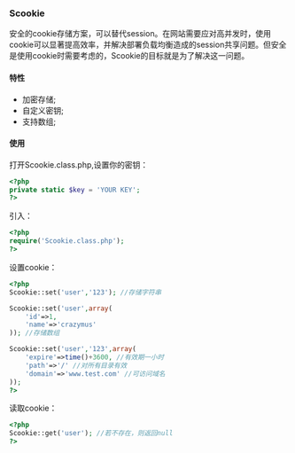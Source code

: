 ### Scookie
安全的cookie存储方案，可以替代session。在网站需要应对高并发时，使用cookie可以显著提高效率，并解决部署负载均衡造成的session共享问题。但安全是使用cookie时需要考虑的，Scookie的目标就是为了解决这一问题。
#### 特性

- 加密存储;
- 自定义密钥;
- 支持数组;

#### 使用
打开Scookie.class.php,设置你的密钥：
```php
<?php
private static $key = 'YOUR KEY';
?>
```
引入：
```php
<?php
require('Scookie.class.php');
?>
```
设置cookie：
```php
<?php
Scookie::set('user','123'); //存储字符串

Scookie::set('user',array(
	'id'=>1,
	'name'=>'crazymus'
)); //存储数组

Scookie::set('user','123',array(
	'expire'=>time()+3600, //有效期一小时
	'path'=>'/' //对所有目录有效
	'domain'=>'www.test.com' //可访问域名
));
?>
```
读取cookie：
```php
<?php
Scookie::get('user'); //若不存在，则返回null
?>
```


